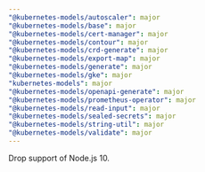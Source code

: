 ```yaml
---
"@kubernetes-models/autoscaler": major
"@kubernetes-models/base": major
"@kubernetes-models/cert-manager": major
"@kubernetes-models/contour": major
"@kubernetes-models/crd-generate": major
"@kubernetes-models/export-map": major
"@kubernetes-models/generate": major
"@kubernetes-models/gke": major
"kubernetes-models": major
"@kubernetes-models/openapi-generate": major
"@kubernetes-models/prometheus-operator": major
"@kubernetes-models/read-input": major
"@kubernetes-models/sealed-secrets": major
"@kubernetes-models/string-util": major
"@kubernetes-models/validate": major
---
```


Drop support of Node.js 10.

